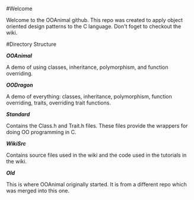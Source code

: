 #Welcome

Welcome to the OOAnimal github. This repo was created to apply object oriented design patterns to the C language. Don't foget to checkout the wiki.

#Directory Structure

***OOAnimal***

A demo of using classes, inheritance, polymorphism, and function overriding.

***OODragon***

A demo of everything: classes, inheritance, polymorphism, function overriding, traits, overriding trait functions.

***Standard***

Contains the Class.h and Trait.h files. These files provide the wrappers for doing OO programming in C.

***WikiSrc***

Contains source files used in the wiki and the code used in the tutorials in the wiki.

***Old***

This is where OOAnimal originally started. It is from a different repo which was merged into this one.
